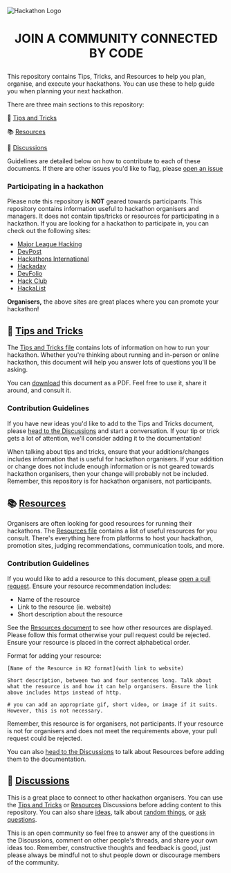 ![Hackathon Logo](https://user-images.githubusercontent.com/36594527/117592199-10730800-b17b-11eb-84f8-4ffcae8116d4.png)

# <p align="center"> JOIN A COMMUNITY CONNECTED BY CODE </p>

This repository contains Tips, Tricks, and Resources to help you plan, organise, and execute your hackathons. You can use these to help guide you when planning your next hackathon.

There are three main sections to this repository:

🔮 [Tips and Tricks](https://github.com/MishManners/GitHub-Hackathons/blob/main/TipsandTricks.md)

📚 [Resources](https://github.com/MishManners/GitHub-Hackathons/blob/main/Resources.md)

📣 [Discussions](https://github.com/MishManners/GitHub-Hackathons/discussions/1)

Guidelines are detailed below on how to contribute to each of these documents. If there are other issues you'd like to flag, please [open an issue](https://github.com/MishManners/GitHub-Hackathons/issues/new?assignees=MishManners&labels=&template=IssueFeatureBug.md&title=%3Azap%3A+Request+to+add+tip+or+trick+to+documentation+%3Abug%3A+)

### Participating in a hackathon

Please note this repository is **NOT** geared towards participants. This repository contains information useful to hackathon organisers and managers. It does not contain tips/tricks or resources for participating in a hackathon. If you are looking for a hackathon to participate in, you can check out the following sites:
- [Major League Hacking](https://mlh.io/)
- [DevPost](https://devpost.com/)
- [Hackathons International](https://www.hackathonsinternational.com/)
- [Hackaday](https://hackaday.com/)
- [DevFolio](https://devfolio.co/hackathons)
- [Hack Club](https://hackathons.hackclub.com/)
- [HackaList](http://www.hackalist.org/)

**Organisers,** the above sites are great places where you can promote your hackathon!

## 🔮 [Tips and Tricks](https://github.com/MishManners/GitHub-Hackathons/blob/main/TipsandTricks.md)

The [Tips and Tricks file](https://github.com/MishManners/GitHub-Hackathons/blob/main/TipsandTricks.md) contains lots of information on how to run your hackathon. Whether you're thinking about running and in-person or online hackathon, this document will help you answer lots of questions you'll be asking.

You can [download](https://github.com/MishManners/GitHub-Hackathons/files/6448857/GitHub.Hackathon.Tips.and.Tricks.2020.pdf) this document as a PDF. Feel free to use it, share it around, and consult it.

### Contribution Guidelines

If you have new ideas you'd like to add to the Tips and Tricks document, please [head to the Discussions](https://github.com/MishManners/GitHub-Hackathons/discussions/categories/tips-and-tricks) and start a conversation. If your tip or trick gets a lot of attention, we'll consider adding it to the documentation!

When talking about tips and tricks, ensure that your additions/changes includes information that is useful for hackathon organisers. If your addition or change does not include enough information or is not geared towards hackathon organisers, then your change will probably not be included. Remember, this repository is for hackathon organisers, not participants.

## 📚 [Resources](https://github.com/MishManners/GitHub-Hackathons/blob/main/Resources.md)

Organisers are often looking for good resources for running their hackathons. The [Resources file](https://github.com/MishManners/GitHub-Hackathons/blob/main/Resources.md) contains a list of useful resources for you consult. There's everything here from platforms to host your hackathon, promotion sites, judging recommendations, communication tools, and more.

### Contribution Guidelines

If you would like to add a resource to this document, please [open a pull request](https://github.com/MishManners/GitHub-Hackathons/pulls). Ensure your resource recommendation includes:
- Name of the resource
- Link to the resource (ie. website)
- Short description about the resource

See the [Resources document](https://github.com/MishManners/GitHub-Hackathons/blob/main/Resources.md) to see how other resources are displayed. Please follow this format otherwise your pull request could be rejected. Ensure your resource is placed in the correct alphabetical order.

Format for adding your resource:

`[Name of the Resource in H2 format](with link to website)`

`Short description, between two and four sentences long. Talk about what the resource is and how it can help organisers. Ensure the link above includes https instead of http.`

`# you can add an appropriate gif, short video, or image if it suits. However, this is not necessary.`

Remember, this resource is for organisers, not participants. If your resource is not for organisers and does not meet the requirements above, your pull request could be rejected.

You can also [head to the Discussions](https://github.com/MishManners/GitHub-Hackathons/discussions/categories/resources) to talk about Resources before adding them to the documentation.

## 📣 [Discussions](https://github.com/MishManners/GitHub-Hackathons/discussions/1)

This is a great place to connect to other hackathon organisers. You can use the [Tips and Tricks](https://github.com/MishManners/GitHub-Hackathons/discussions/categories/tips-and-tricks) or [Resources](https://github.com/MishManners/GitHub-Hackathons/discussions/categories/resources) Discussions before adding content to this repository. You can also share [ideas](https://github.com/MishManners/GitHub-Hackathons/discussions/categories/ideas), talk about [random things](https://github.com/MishManners/GitHub-Hackathons/discussions/categories/general), or [ask questions](https://github.com/MishManners/GitHub-Hackathons/discussions/categories/q-a).

This is an open community so feel free to answer any of the questions in the Discussions, comment on other people's threads, and share your own ideas too. Remember, constructive thoughts and feedback is good, just please always be mindful not to shut people down or discourage members of the community.
